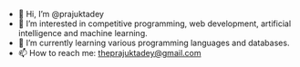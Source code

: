 - 👋 Hi, I’m @prajuktadey
- 👀 I’m interested in competitive programming, web development, artificial intelligence and machine learning.
- 🌱 I’m currently learning various programming languages and databases.
- 📫 How to reach me: theprajuktadey@gmail.com

<!---
prajuktadey/prajuktadey is a ✨ special ✨ repository because its `README.md` (this file) appears on your GitHub profile.
You can click the Preview link to take a look at your changes.
--->
